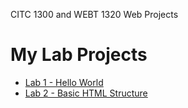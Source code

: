 CITC 1300 and WEBT 1320 Web Projects

<h1>My Lab Projects</h1>
<ul>
<li><a href="Hello_World/index.html" target="_blank"> Lab 1 - Hello World</a></li> 

<li><a href="Lab2/index.html" target="_blank"> Lab 2 - Basic HTML Structure </a></li>


</ul>
<h1>
